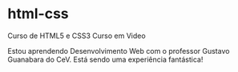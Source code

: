 # html-css
 Curso de HTML5 e CSS3 Curso em Video

Estou aprendendo Desenvolvimento Web com o professor Gustavo Guanabara do CeV.
Está sendo uma experiência fantástica!